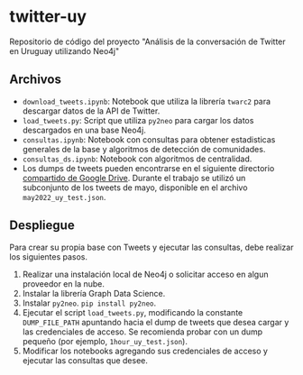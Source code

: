# twitter-uy

Repositorio de código del proyecto "Análisis de la conversación de Twitter en Uruguay utilizando Neo4j"

## Archivos

* `download_tweets.ipynb`: Notebook que utiliza la librería `twarc2` para descargar datos de la API de Twitter.
* `load_tweets.py`: Script que utiliza `py2neo` para cargar los datos descargados en una base Neo4j.
* `consultas.ipynb`: Notebook con consultas para obtener estadisticas generales de la base y algoritmos de detección de comunidades.
* `consultas_ds.ipynb`: Notebook con algoritmos de centralidad.
* Los dumps de tweets pueden encontrarse en el siguiente directorio [compartido de Google Drive](https://drive.google.com/drive/folders/10hSboKxrx9VImw2iCJKIWMxriCbu0zI3?usp=sharing). Durante el trabajo se utilizó un subconjunto de los tweets de mayo, disponible en el archivo `may2022_uy_test.json`.

## Despliegue

Para crear su propia base con Tweets y ejecutar las consultas, debe realizar los siguientes pasos.

1. Realizar una instalación local de Neo4j o solicitar acceso en algun proveedor en la nube.
2. Instalar la librería Graph Data Science.
3. Instalar `py2neo`. `pip install py2neo`.
4. Ejecutar el script `load_tweets.py`, modificando la constante `DUMP_FILE_PATH` apuntando hacia el dump de tweets que desea cargar y las credenciales de acceso. Se recomienda probar con un dump pequeño (por ejemplo, `1hour_uy_test.json`).
5. Modificar los notebooks agregando sus credenciales de acceso y ejecutar las consultas que desee.